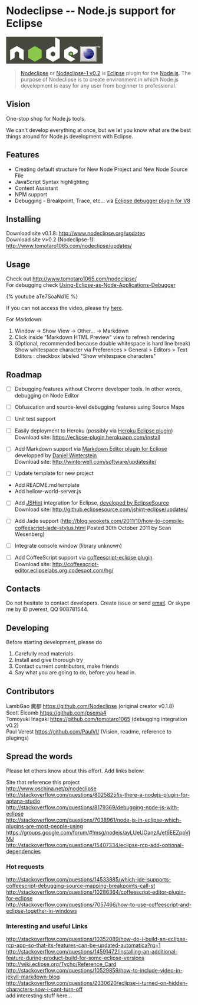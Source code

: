 # Nodeclipse -- Node.js support for Eclipse

![nodeclipse-logo](nodeclipse-logo-rough.png)

> [Nodeclipse](http://www.nodeclipse.org/) or [Nodeclipse-1 v0.2](http://www.tomotaro1065.com/nodeclipse/) is [Eclipse](http://www.eclipse.org/) plugin for the [Node.js](http://www.nodejs.org/). 
The purpose of Nodeclipse is to create environment in 
which Node.js development is easy for any user from beginner to professional. 

## Vision

One-stop shop for Node.js tools.

We can't develop everything at once, but we let you know what are the best things around for Node.js development with Eclipse.

## Features

* Creating default structure for New Node Project and New Node Source File 
* JavaScript Syntax highlighting
* Content Assistant
* NPM support
* Debugging - Breakpoint, Trace, etc... via [Eclipse debugger plugin for V8](http://code.google.com/p/chromedevtools/)

## Installing

Download site v0.1.8: http://www.nodeclipse.org/updates  
Download site v>0.2 (Nodeclipse-1): http://www.tomotaro1065.com/nodeclipse/updates/

## Usage

Check out http://www.tomotaro1065.com/nodeclipse/  
For debugging check [Using-Eclipse-as-Node-Applications-Debugger]( https://github.com/joyent/node/wiki/Using-Eclipse-as-Node-Applications-Debugger)

{% youtube aTe7SoaNd1E %}

If you can not access the video, please try <a href="http://tomotaro1065.github.com/nodeclipse/index2.htm">here</a>.

For Markdown: 

1. Window -> Show View -> Other... -> Markdown
2. Click inside "Markdown HTML Preview" view to refresh rendering
3. (Optional, recommended because double whitespace is hard line break) 
	Show whitespace character via Preferences > General > Editors > Text Editors : checkbox labeled "Show whitespace characters"


## Roadmap

- [ ] Debugging features without Chrome developer tools.  In other words, debugging on Node Editor
- [ ] Obfuscation and source-level debugging features using Source Maps
- [ ] Unit test support
- [ ] Easily deployment to Heroku (possibly via [Heroku Eclipse plugin](https://devcenter.heroku.com/articles/getting-started-with-heroku-eclipse))  
	Download site: https://eclipse-plugin.herokuapp.com/install

- [ ] Add Markdown support via [Markdown Editor plugin for Eclipse](http://www.winterwell.com/software/markdown-editor.php) developped by [Daniel Winterstein](http://winterstein.me.uk)  
	Download site: http://winterwell.com/software/updatesite/
- [ ] Update template for new project
* Add README.md template
* Add hellow-world-server.js
- [ ] Add [JSHint](http://www.jshint.com/) integration for Eclipse, [developed by EclipseSource](https://github.com/eclipsesource/jshint-eclipse)  
	Download site: http://github.eclipsesource.com/jshint-eclipse/updates/
- [ ] Add Jade support	(http://blog.wookets.com/2011/10/how-to-compile-coffeescript-jade-stylus.html Posted 30th October 2011 by Sean Wesenberg)
- [ ] Integrate console window (library unknown)
- [ ] Add CoffeeScript support via [coffeescript-eclipse plugin](https://github.com/adamschmideg/coffeescript-eclipse)  
	Download site: http://coffeescript-editor.eclipselabs.org.codespot.com/hg/
	
	
## Contacts
Do not hesitate to contact developers. 
Create issue or send [email](mailto:dev@nodeclipse.com).
Or skype me by ID pverest, QQ 908781544.

## Developing

Before starting development, please do

1. Carefully read materials
2. Install and give thorough try
3. Contact current contributors, make friends
4. Say what you are going to do, before you head in.


## Contributors
LambGao 魔都 https://github.com/Nodeclipse (original creator v0.1.8)   
Scott Elcomb https://github.com/psema4  
Tomoyuki Inagaki https://github.com/tomotaro1065  (debugging integration v0.2)  
Paul Verest https://github.com/PaulVI/  (Vision, readme, reference to plugings)  

## Spread the words

Please let others know about this effort. Add links below:  

Site that reference this project  
http://www.oschina.net/p/nodeclipse  
http://stackoverflow.com/questions/8025825/is-there-a-nodejs-plugin-for-aptana-studio  
http://stackoverflow.com/questions/8179369/debugging-node-js-with-eclipse  
http://stackoverflow.com/questions/7038961/node-js-in-eclipse-which-plugins-are-most-people-using  
https://groups.google.com/forum/#!msg/nodejs/ayLUeUOanzA/et6EEZppVjMJ  
http://stackoverflow.com/questions/15407334/eclipse-rcp-add-optional-dependencies  

### Hot requests

http://stackoverflow.com/questions/14533885/which-ide-supports-coffeescript-debugging-source-mapping-breakpoints-call-st  
http://stackoverflow.com/questions/10286364/coffeescript-editor-plugin-for-eclipse  
http://stackoverflow.com/questions/7057466/how-to-use-coffeescript-and-eclipse-together-in-windows  

### Interesting and useful Links

http://stackoverflow.com/questions/10352089/how-do-i-build-an-eclipse-rcp-app-so-that-its-features-can-be-updated-automatica?rq=1  
http://stackoverflow.com/questions/14591472/installing-an-additional-feature-during-product-build-for-some-eclipse-versions  
http://wiki.eclipse.org/Tycho/Reference_Card  
http://stackoverflow.com/questions/10529859/how-to-include-video-in-jekyll-markdown-blog  
http://stackoverflow.com/questions/2330620/eclipse-i-turned-on-hidden-characters-now-i-cant-turn-off  
add interesting stuff here...
